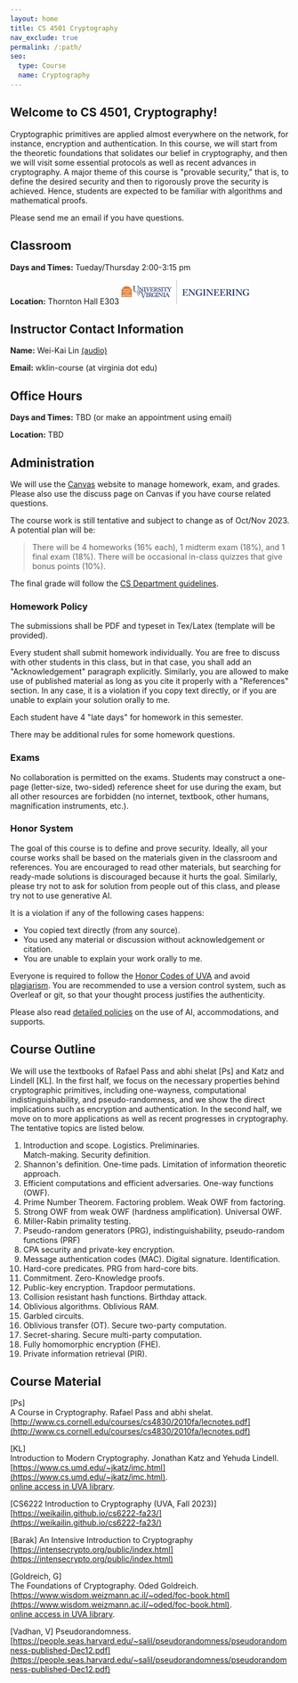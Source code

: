 ```yaml
---
layout: home
title: CS 4501 Cryptography
nav_exclude: true
permalink: /:path/
seo:
  type: Course
  name: Cryptography
---
```


Welcome to CS 4501, Cryptography!
----------------------------------------

Cryptographic primitives are applied almost everywhere on the network, for instance, encryption and authentication. In this course, we will start from the theoretic foundations that solidates our belief in cryptography, and then we will visit some essential protocols as well as recent advances in cryptography. A major theme of this course is "provable security," that is, to define the desired security and then to rigorously prove the security is achieved. Hence, students are expected to be familiar with algorithms and mathematical proofs.

Please send me an email if you have questions.

Classroom
---------

**Days and Times:** Tueday/Thursday 2:00-3:15 pm

**Location:** Thornton Hall E303 ![UVA Engineering](assets/images/uva-eng.png)

Instructor Contact Information
------------------------------

**Name:** Wei-Kai Lin [(audio)](https://www.name-coach.com/wei-kai-lin-4568fe92-7831-4780-a68c-361f76dee197)

**Email:** wklin-course (at virginia dot edu)

Office Hours
------------

**Days and Times:** TBD (or make an appointment using email)

**Location:** TBD

Administration
--------------

We will use the [Canvas](https://canvas.its.virginia.edu) website to manage homework, exam, and grades. Please also use the discuss page on Canvas if you have course related questions.

The course work is still tentative and subject to change as of Oct/Nov 2023.
A potential plan will be:

> There will be 4 homeworks (16% each), 1 midterm exam (18%), and 1 final exam (18%). There will be occasional in-class quizzes that give bonus points (10%). 

The final grade will follow the [CS Department guidelines](https://uvacsadvising.org/policies.html#cs-department-grading-guidelines).

### Homework Policy

The submissions shall be PDF and typeset in Tex/Latex (template will be provided).

Every student shall submit homework individually. You are free to discuss with other students in this class, but in that case, you shall add an "Acknowledgement" paragraph explicitly. Similarly, you are allowed to make use of published material as long as you cite it properly with a "References" section. In any case, it is a violation if you copy text directly, or if you are unable to explain your solution orally to me.

Each student have 4 "late days" for homework in this semester.

There may be additional rules for some homework questions.

### Exams

No collaboration is permitted on the exams. 
Students may construct a one-page (letter-size, two-sided) reference sheet for use 
during the exam, but all other resources are forbidden (no internet, textbook, other humans, magnification instruments, etc.).

### Honor System

The goal of this course is to define and prove security. Ideally, all your course works shall be based on the materials given in the classroom and references. You are encouraged to read other materials, but searching for ready-made solutions is discouraged because it hurts the goal. Similarly, please try not to ask for solution from people out of this class, and please try not to use generative AI.

It is a violation if any of the following cases happens:
 - You copied text directly (from any source).
 - You used any material or discussion without acknowledgement or citation.
 - You are unable to explain your work orally to me.

Everyone is required to follow the [Honor Codes of UVA](https://honor.virginia.edu/academic-fraud) and avoid [plagiarism](https://honor.virginia.edu/plagiarism-supplement). You are recommended to use a version control system, such as Overleaf or git, so that your thought process justifies the authenticity.

Please also read [detailed policies](uva_support.md) on the use of AI, accommodations, and supports.

Course Outline
--------------

We will use the textbooks of Rafael Pass and abhi shelat [Ps] and Katz and Lindell [KL].
In the first half, we focus on the necessary properties behind cryptographic primitives,
including one-wayness, computational indistinguishability, and pseudo-randomness,
and we show the direct implications such as encryption and authentication.
In the second half, we move on to more applications as well as recent progresses in cryptography.
The tentative topics are listed below.

1.  Introduction and scope. Logistics. Preliminaries.  
    Match-making. Security definition.
2.  Shannon's definition. One-time pads. Limitation of information theoretic approach.
3.  Efficient computations and efficient adversaries. One-way functions (OWF).
4.  Prime Number Theorem. Factoring problem. Weak OWF from factoring.
5.  Strong OWF from weak OWF (hardness amplification). Universal OWF.
6.  Miller-Rabin primality testing.
7.  Pseudo-random generators (PRG), indistinguishability, pseudo-random functions (PRF)
8.  CPA security and private-key encryption.
9.  Message authentication codes (MAC). Digital signature. Identification.
10. Hard-core predicates. PRG from hard-core bits.
12. Commitment. Zero-Knowledge proofs.  
13.  Public-key encryption. Trapdoor permutations.
14.  Collision resistant hash functions. Birthday attack.
15.  Oblivious algorithms. Oblivious RAM.
16.  Garbled circuits.      
17.  Oblivious transfer (OT). Secure two-party computation.  
18.  Secret-sharing. Secure multi-party computation.  
19.  Fully homomorphic encryption (FHE).
20.  Private information retrieval (PIR).

Course Material
---------------

\[Ps\]  
A Course in Cryptography. Rafael Pass and abhi shelat.  
[http://www.cs.cornell.edu/courses/cs4830/2010fa/lecnotes.pdf](http://www.cs.cornell.edu/courses/cs4830/2010fa/lecnotes.pdf)

\[KL\]  
Introduction to Modern Cryptography. Jonathan Katz and Yehuda Lindell.  
[https://www.cs.umd.edu/~jkatz/imc.html](https://www.cs.umd.edu/~jkatz/imc.html).  
[online access in UVA library](https://search.lib.virginia.edu/sources/uva_library/items/u10203454).

\[CS6222 Introduction to Cryptography (UVA, Fall 2023)\]
[https://weikailin.github.io/cs6222-fa23/](https://weikailin.github.io/cs6222-fa23/)

\[Barak\]
An Intensive Introduction to Cryptography
[https://intensecrypto.org/public/index.html](https://intensecrypto.org/public/index.html)

\[Goldreich, G\]  
The Foundations of Cryptography. Oded Goldreich.  
[https://www.wisdom.weizmann.ac.il/~oded/foc-book.html](https://www.wisdom.weizmann.ac.il/~oded/foc-book.html).  
[online access in UVA library](https://search.lib.virginia.edu/sources/uva_library/items/u8631726).

\[Vadhan, V\]
Pseudorandomness.
[https://people.seas.harvard.edu/~salil/pseudorandomness/pseudorandomness-published-Dec12.pdf](https://people.seas.harvard.edu/~salil/pseudorandomness/pseudorandomness-published-Dec12.pdf)
